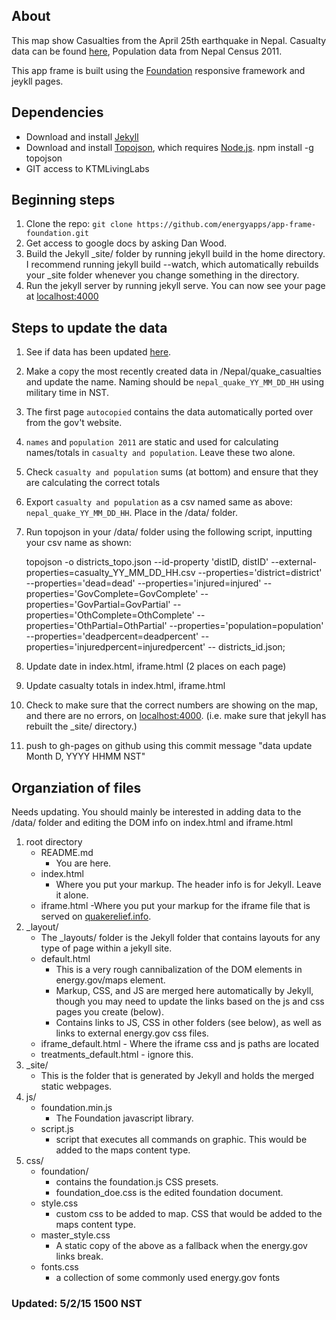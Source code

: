 ## About

This map show Casualties from the April 25th earthquake in Nepal. Casualty data can be found [here](https://docs.google.com/spreadsheets/d/1Q3QSx1_p78T4_qo_JVj5vEQtzuCFWP2AfxYnVBSNzLQ/pubhtml), Population data from Nepal Census 2011. 

This app frame is built using the [Foundation](http://foundation.zurb.com/) responsive framework and jeykll pages.

## Dependencies
- Download and install [Jekyll](http://jekyllrb.com/)
- Download and install [Topojson](https://github.com/mbostock/topojson), which requires [Node.js](http://www.google.com.np/search?q=node+homebrew&oq=node+homebrew&aqs=chrome..69i57j0l5.2838j0j7&sourceid=chrome&es_sm=91&ie=UTF-8&gws_rd=ssl).
	npm install -g topojson
- GIT access to KTMLivingLabs

## Beginning steps
1. Clone the repo: `git clone https://github.com/energyapps/app-frame-foundation.git`
2. Get access to google docs by asking Dan Wood. 
3. Build the Jekyll _site/ folder by running jekyll build in the home directory. I recommend running jekyll build --watch, which automatically rebuilds your _site folder whenever you change something in the directory.
4. Run the jekyll server by running jekyll serve. You can now see your page at [localhost:4000](localhost:4000)

## Steps to update the data
1. See if data has been updated [here](https://docs.google.com/spreadsheets/d/1Q3QSx1_p78T4_qo_JVj5vEQtzuCFWP2AfxYnVBSNzLQ/pubhtml).
2. Make a copy the most recently created data in /Nepal/quake_casualties and update the name. Naming should be `nepal_quake_YY_MM_DD_HH` using military time in NST.
3. The first page `autocopied` contains the data automatically ported over from the gov't website.
4. `names` and `population 2011` are static and used for calculating names/totals in `casualty and population`. Leave these two alone.
5. Check `casualty and population` sums (at bottom) and ensure that they are calculating the correct totals
6. Export `casualty and population` as a csv named same as above: `nepal_quake_YY_MM_DD_HH`. Place in the /data/ folder.
7. Run topojson in your /data/ folder using the following script, inputting your csv name as shown:

	topojson -o districts_topo.json --id-property 'distID, distID' --external-properties=casualty_YY_MM_DD_HH.csv --properties='district=district' --properties='dead=dead' --properties='injured=injured' --properties='GovComplete=GovComplete' --properties='GovPartial=GovPartial' --properties='OthComplete=OthComplete' --properties='OthPartial=OthPartial' --properties='population=population' --properties='deadpercent=deadpercent' --properties='injuredpercent=injuredpercent' -- districts_id.json;

8. Update date in index.html, iframe.html (2 places on each page)
9. Update casualty totals in index.html, iframe.html 
10. Check to make sure that the correct numbers are showing on the map, and there are no errors, on [localhost:4000](localhost:4000). (i.e. make sure that jekyll has rebuilt the _site/ directory.)
11. push to gh-pages on github using this commit message "data update Month D, YYYY HHMM NST"

## Organziation of files 

Needs updating. You should mainly be interested in adding data to the /data/ folder and editing the DOM info on index.html and iframe.html

1. 	root directory
	* README.md 
		- You are here.
	* index.html 
		- Where you put your markup. The header info is for Jekyll. Leave it alone.
	* iframe.html
		-Where you put your markup for the iframe file that is served on [quakerelief.info](quakerelief.info).
2.	_layout/
	* The _layouts/ folder is the Jekyll folder that contains layouts for any type of page within a jekyll site. 
	* default.html
		- This is a very rough cannibalization of the DOM elements in energy.gov/maps element.
		- Markup, CSS, and JS are merged here automatically by Jekyll, though you may need to update the links based on the js and css pages you create (below).
		- Contains links to JS, CSS in other folders (see below), as well as links to external energy.gov css files.
	* iframe_default.html - Where the iframe css and js paths are located
	* treatments_default.html - ignore this.
3.	_site/
	* This is the folder that is generated by Jekyll and holds the merged static webpages.
4. js/
	* foundation.min.js
		- The Foundation javascript library.
	* script.js
		- script that executes all commands on graphic. This would be added to the maps content type.
5. css/
	* foundation/
		- contains the foundation.js CSS presets.
		- foundation_doe.css is the edited foundation document. 
	* style.css
		- custom css to be added to map. CSS that would be added to the maps content type.
	* master_style.css
		- A static copy of the above as a fallback when the energy.gov links break.
	* fonts.css
		- a collection of some commonly used energy.gov fonts

### Updated: 5/2/15 1500 NST